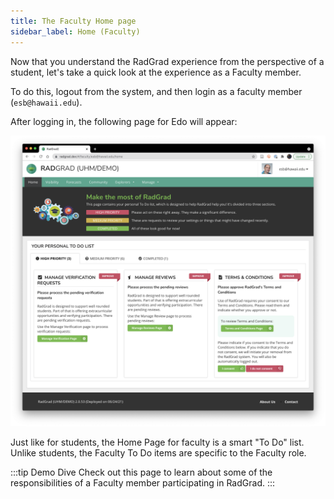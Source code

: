 ```yaml
---
title: The Faculty Home page
sidebar_label: Home (Faculty)
---
```


Now that you understand the RadGrad experience from the perspective of a student, let's take a quick look at the experience as a Faculty member.

To do this, logout from the system, and then login as a faculty member (`esb@hawaii.edu`).

After logging in, the following page for Edo will appear:

![](/img/user-guide/demo/faculty-home.png)

Just like for students, the Home Page for faculty is a smart "To Do" list.  Unlike students, the Faculty To Do items are specific to the Faculty role.

:::tip Demo Dive
Check out this page to learn about some of the responsibilities of a Faculty member participating in RadGrad.
:::






